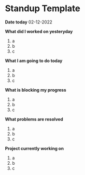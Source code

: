 # Standup Template

**Date today**
02-12-2022

**What did I worked on yesteryday**
1. a
2. b
3. c 

**What I am going to do today**
1. a
2. b
3. c 

**What is blocking my progress**
1. a
2. b
3. c 

**What problems are resolved** 
1. a
2. b
3. c 

**Project currently working on**
1. a
2. b
3. c 
